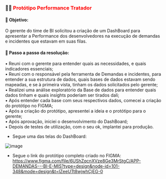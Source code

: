 ### 👩‍💻 <font color="red"> Protótipo Performance Tratador </font>


#### 🎯  Objetivo: 
O gerente do time de BI solicitou a criação de um DashBoard para apresentar a Performance dos desenvolvedores na execução de demandas e incidentes que estavam em suas filas.

#### 📄  Passo a passo da resolução: <br>
•	Reuni com o gerente para entender quais as necessidades, e quais indicadores essenciais; <br>
•	Reuni com o responsável pela ferramenta de Demandas e incidentes, para entender a sua estrutura de dados, quais bases de dados estavam sendo mapeadas, e se à primeira vista, tinham os dados solicitados pelo gerente; <br>
•	Realizei uma análise exploratório da Base de dados para entender quais dados tinham e quais insights poderiam ser tirados dali; <br>
•	Após entender cada base com seus respectivos dados, comecei a criação do protótipo no FIGMA; <br>
•	Após a criação do protótipo, apresentei a ideia e o protótipo para o gerente; <br>
•	Após aprovação, iniciei o desenvolvimento do DashBoard; <br>
•	Depois de testes de utilização, com o seu ok, implantei para produção. <br>

- Segue uma das telas do DashBoard:

![image](https://github.com/RaphaelaRosa/RaphaelaRosa/assets/96753305/0f0c3080-9a4f-4c2d-a1e1-58799ee3da9f)


-	Segue o link do protótipo completo criado no FIGMA: 
https://www.figma.com/file/6UShZqcnXVze8Ge3MrStgC/APP-DEMANDAS---BI-E-MIS?type=design&node-id=101-348&mode=design&t=IZeeUTt8wjwhCjEG-0

